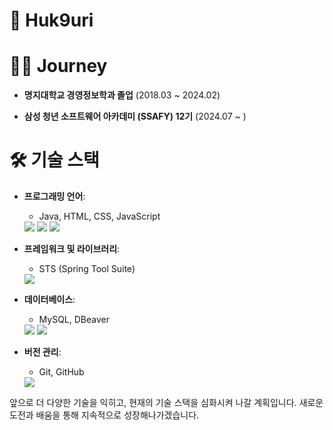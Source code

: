 # 👋 Huk9uri 

# 🚶‍♂️ Journey

- **명지대학교 경영정보학과 졸업** (2018.03 ~ 2024.02)
  
- **삼성 청년 소프트웨어 아카데미 (SSAFY) 12기** (2024.07 ~ )
  
# 🛠 기술 스택

- **프로그래밍 언어**: 
  - Java, HTML, CSS, JavaScript
  <img src="https://img.shields.io/badge/html5-E34F26?style=for-the-badge&logo=html5&logoColor=white"/>
  <img src="https://img.shields.io/badge/css-1572B6?style=for-the-badge&logo=css3&logoColor=white"/>
  <img src="https://img.shields.io/badge/javascript-F7DF1E?style=for-the-badge&logo=javascript&logoColor=black"/>
  
- **프레임워크 및 라이브러리**:
  - STS (Spring Tool Suite)
  <img src="https://img.shields.io/badge/spring-6DB33F?style=for-the-badge&logo=spring&logoColor=green"/>
  
- **데이터베이스**:
  - MySQL, DBeaver
  <img src="https://img.shields.io/badge/mysql-4479A1?style=for-the-badge&logo=mysql&logoColor=white"/>
  <img src="https://img.shields.io/badge/dbeaver-382923?style=for-the-badge&logo=dbeaver&logoColor=black"/>
  
- **버전 관리**:
  - Git, GitHub
  <img src="https://img.shields.io/badge/git-F05032?style=for-the-badge&logo=git&logoColor=white"/>

앞으로 더 다양한 기술을 익히고, 현재의 기술 스택을 심화시켜 나갈 계획입니다. 새로운 도전과 배움을 통해 지속적으로 성장해나가겠습니다.


